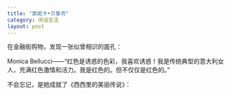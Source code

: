 ```yaml
---
title: "莫妮卡•贝鲁奇"
category: 闲话生活
layout: post
---
```

在金融街购物，发现一张似曾相识的面孔：



Monica Bellucci——“红色是诱惑的色彩，我喜欢诱惑！我是传统典型的意大利女人，充满红色激情和活力。我是红色的。但不仅仅是红色的。”



不会忘记，是她成就了《西西里的美丽传说》：






